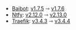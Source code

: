 * [Baibot](https://github.com/etkecc/baibot): [v1.7.5](https://github.com/etkecc/baibot/releases/tag/v1.7.5) ⇾ [v1.7.6](https://github.com/etkecc/baibot/releases/tag/v1.7.6)
* [Ntfy](https://github.com/binwiederhier/ntfy): [v2.12.0](https://github.com/binwiederhier/ntfy/releases/tag/v2.12.0) ⇾ [v2.13.0](https://github.com/binwiederhier/ntfy/releases/tag/v2.13.0)
* [Traefik](https://github.com/traefik/traefik): [v3.4.3](https://github.com/traefik/traefik/releases/tag/v3.4.3) ⇾ [v3.4.4](https://github.com/traefik/traefik/releases/tag/v3.4.4)
